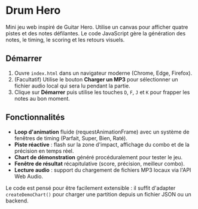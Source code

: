 # Drum Hero

Mini jeu web inspiré de Guitar Hero. Utilise un canvas pour afficher quatre pistes et des notes défilantes. Le code JavaScript gère la génération des notes, le timing, le scoring et les retours visuels.

## Démarrer

1. Ouvre `index.html` dans un navigateur moderne (Chrome, Edge, Firefox).
2. (Facultatif) Utilise le bouton **Charger un MP3** pour sélectionner un fichier audio local qui sera lu pendant la partie.
3. Clique sur **Démarrer** puis utilise les touches `D`, `F`, `J` et `K` pour frapper les notes au bon moment.

## Fonctionnalités

- **Loop d'animation** fluide (requestAnimationFrame) avec un système de fenêtres de timing (Parfait, Super, Bien, Raté).
- **Piste réactive** : flash sur la zone d'impact, affichage du combo et de la précision en temps réel.
- **Chart de démonstration** généré procéduralement pour tester le jeu.
- **Fenêtre de résultat** récapitulative (score, précision, meilleur combo).
- **Lecture audio** : support du chargement de fichiers MP3 locaux via l'API Web Audio.

Le code est pensé pour être facilement extensible : il suffit d'adapter `createDemoChart()` pour charger une partition depuis un fichier JSON ou un backend.
